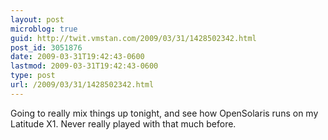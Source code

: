 ```yaml
---
layout: post
microblog: true
guid: http://twit.vmstan.com/2009/03/31/1428502342.html
post_id: 3051876
date: 2009-03-31T19:42:43-0600
lastmod: 2009-03-31T19:42:43-0600
type: post
url: /2009/03/31/1428502342.html
---
```

Going to really mix things up tonight, and see how OpenSolaris runs on my Latitude X1. Never really played with that much before.
